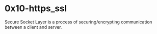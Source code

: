 # 0x10-https_ssl

Secure Socket Layer is a process of securing/encrypting communication between a client and server.
